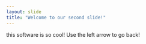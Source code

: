 ```yaml
---
layout: slide
title: "Welcome to our second slide!"
---
```

this software is so cool!
Use the left arrow to go back!
